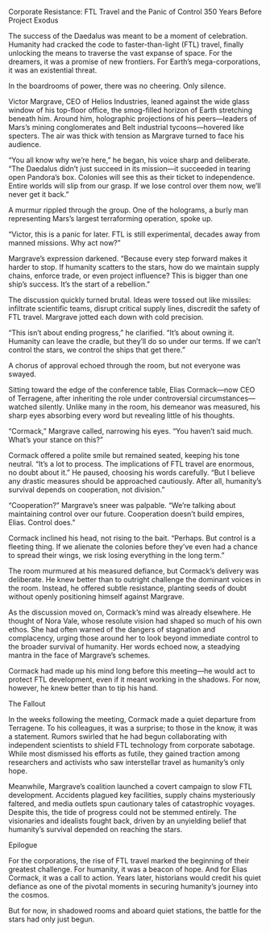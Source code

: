 Corporate Resistance: FTL Travel and the Panic of Control
350 Years Before Project Exodus

The success of the Daedalus was meant to be a moment of celebration. Humanity had cracked the code to faster-than-light (FTL) travel, finally unlocking the means to traverse the vast expanse of space. For the dreamers, it was a promise of new frontiers. For Earth’s mega-corporations, it was an existential threat.

In the boardrooms of power, there was no cheering. Only silence.

Victor Margrave, CEO of Helios Industries, leaned against the wide glass window of his top-floor office, the smog-filled horizon of Earth stretching beneath him. Around him, holographic projections of his peers—leaders of Mars’s mining conglomerates and Belt industrial tycoons—hovered like specters. The air was thick with tension as Margrave turned to face his audience.

“You all know why we’re here,” he began, his voice sharp and deliberate. “The Daedalus didn’t just succeed in its mission—it succeeded in tearing open Pandora’s box. Colonies will see this as their ticket to independence. Entire worlds will slip from our grasp. If we lose control over them now, we’ll never get it back.”

A murmur rippled through the group. One of the holograms, a burly man representing Mars’s largest terraforming operation, spoke up.

“Victor, this is a panic for later. FTL is still experimental, decades away from manned missions. Why act now?”

Margrave’s expression darkened. “Because every step forward makes it harder to stop. If humanity scatters to the stars, how do we maintain supply chains, enforce trade, or even project influence? This is bigger than one ship’s success. It’s the start of a rebellion.”

The discussion quickly turned brutal. Ideas were tossed out like missiles: infiltrate scientific teams, disrupt critical supply lines, discredit the safety of FTL travel. Margrave jotted each down with cold precision.

“This isn’t about ending progress,” he clarified. “It’s about owning it. Humanity can leave the cradle, but they’ll do so under our terms. If we can’t control the stars, we control the ships that get there.”

A chorus of approval echoed through the room, but not everyone was swayed.

Sitting toward the edge of the conference table, Elias Cormack—now CEO of Terragene, after inheriting the role under controversial circumstances—watched silently. Unlike many in the room, his demeanor was measured, his sharp eyes absorbing every word but revealing little of his thoughts.

“Cormack,” Margrave called, narrowing his eyes. “You haven’t said much. What’s your stance on this?”

Cormack offered a polite smile but remained seated, keeping his tone neutral. “It’s a lot to process. The implications of FTL travel are enormous, no doubt about it.” He paused, choosing his words carefully. “But I believe any drastic measures should be approached cautiously. After all, humanity’s survival depends on cooperation, not division.”

“Cooperation?” Margrave’s sneer was palpable. “We’re talking about maintaining control over our future. Cooperation doesn’t build empires, Elias. Control does.”

Cormack inclined his head, not rising to the bait. “Perhaps. But control is a fleeting thing. If we alienate the colonies before they’ve even had a chance to spread their wings, we risk losing everything in the long term.”

The room murmured at his measured defiance, but Cormack’s delivery was deliberate. He knew better than to outright challenge the dominant voices in the room. Instead, he offered subtle resistance, planting seeds of doubt without openly positioning himself against Margrave.

As the discussion moved on, Cormack’s mind was already elsewhere. He thought of Nora Vale, whose resolute vision had shaped so much of his own ethos. She had often warned of the dangers of stagnation and complacency, urging those around her to look beyond immediate control to the broader survival of humanity. Her words echoed now, a steadying mantra in the face of Margrave’s schemes.

Cormack had made up his mind long before this meeting—he would act to protect FTL development, even if it meant working in the shadows. For now, however, he knew better than to tip his hand.

The Fallout

In the weeks following the meeting, Cormack made a quiet departure from Terragene. To his colleagues, it was a surprise; to those in the know, it was a statement. Rumors swirled that he had begun collaborating with independent scientists to shield FTL technology from corporate sabotage. While most dismissed his efforts as futile, they gained traction among researchers and activists who saw interstellar travel as humanity’s only hope.

Meanwhile, Margrave’s coalition launched a covert campaign to slow FTL development. Accidents plagued key facilities, supply chains mysteriously faltered, and media outlets spun cautionary tales of catastrophic voyages. Despite this, the tide of progress could not be stemmed entirely. The visionaries and idealists fought back, driven by an unyielding belief that humanity’s survival depended on reaching the stars.

Epilogue

For the corporations, the rise of FTL travel marked the beginning of their greatest challenge. For humanity, it was a beacon of hope. And for Elias Cormack, it was a call to action. Years later, historians would credit his quiet defiance as one of the pivotal moments in securing humanity’s journey into the cosmos.

But for now, in shadowed rooms and aboard quiet stations, the battle for the stars had only just begun.

